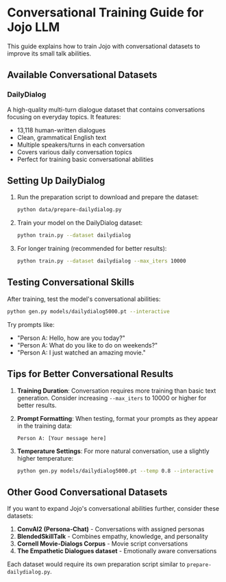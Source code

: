 # Conversational Training Guide for Jojo LLM

This guide explains how to train Jojo with conversational datasets to improve its small talk abilities.

## Available Conversational Datasets

### DailyDialog
A high-quality multi-turn dialogue dataset that contains conversations focusing on everyday topics. It features:
- 13,118 human-written dialogues
- Clean, grammatical English text
- Multiple speakers/turns in each conversation
- Covers various daily conversation topics
- Perfect for training basic conversational abilities

## Setting Up DailyDialog

1. Run the preparation script to download and prepare the dataset:
   ```bash
   python data/prepare-dailydialog.py
   ```

2. Train your model on the DailyDialog dataset:
   ```bash
   python train.py --dataset dailydialog
   ```

3. For longer training (recommended for better results):
   ```bash
   python train.py --dataset dailydialog --max_iters 10000
   ```

## Testing Conversational Skills

After training, test the model's conversational abilities:

```bash
python gen.py models/dailydialog5000.pt --interactive
```

Try prompts like:
- "Person A: Hello, how are you today?"
- "Person A: What do you like to do on weekends?"
- "Person A: I just watched an amazing movie."

## Tips for Better Conversational Results

1. **Training Duration**: Conversation requires more training than basic text generation. Consider increasing `--max_iters` to 10000 or higher for better results.

2. **Prompt Formatting**: When testing, format your prompts as they appear in the training data:
   ```
   Person A: [Your message here]
   ```

3. **Temperature Settings**: For more natural conversation, use a slightly higher temperature:
   ```bash
   python gen.py models/dailydialog5000.pt --temp 0.8 --interactive
   ```

## Other Good Conversational Datasets

If you want to expand Jojo's conversational abilities further, consider these datasets:

1. **ConvAI2 (Persona-Chat)** - Conversations with assigned personas
2. **BlendedSkillTalk** - Combines empathy, knowledge, and personality
3. **Cornell Movie-Dialogs Corpus** - Movie script conversations
4. **The Empathetic Dialogues dataset** - Emotionally aware conversations

Each dataset would require its own preparation script similar to `prepare-dailydialog.py`.
